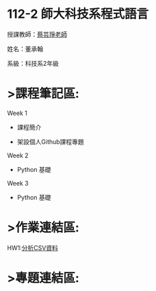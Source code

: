 # 112-2 師大科技系程式語言
授課教師：[蔡芸琤老師](https://github.com/pecu)

姓名：董承翰

系級：科技系2年級
# >課程筆記區:

Week 1
- 課程簡介

- 架設個人Github課程專題

Week 2
- Python 基礎 

Week 3
- Python 基礎 

  

# >作業連結區:

HW1:[分析CSV資料](https://github.com/chenhan0301/program-language/blob/main/rank.ipynb)



# >專題連結區:

